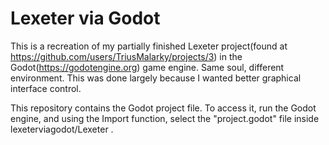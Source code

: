 # Lexeter via Godot

This is a recreation of my partially finished Lexeter project(found at https://github.com/users/TriusMalarky/projects/3) in the Godot(https://godotengine.org)
game engine. Same soul, different environment. This was done largely because I wanted better graphical interface control.

This repository contains the Godot project file. To access it, run the Godot engine, and using the Import function, select the "project.godot" file inside
lexeterviagodot/Lexeter .

